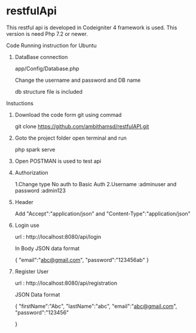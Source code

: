 # restfulApi
This restful api is developed in Codeigniter 4 framework is used. This version is need Php 7.2 or newer. 

Code Running instruction for Ubuntu 

1. DataBase connection 

    app/Config/Database.php 
    
    Change the username and password and DB name

    db structure  file is included 


Instuctions

1. Download the code form git using commad
   
   git clone https://github.com/ambithamsd/restfulAPI.git

2. Goto the project folder open terminal and run 

    php spark serve

3. Open POSTMAN is used to test api

 1. Authorization 
    
    1.Change type No auth to Basic Auth
    2.Username :adminuser and password :admin123

 2. Header

    Add "Accept":"application/json" and "Content-Type":"application/json"
 

1. Login use 
    
    url : http://localhost:8080/api/login 
    
    In Body JSON data format

    {
	"email":"abc@gmail.com",
	"password":"123456ab"
   }
  
2. Register User

    url : http://localhost:8080/api/registration

    JSON Data format


    {
        "firstName":"Abc",
        "lastName":"abc",
        "email":"abc@gmail.com",
        "password":"123456"
        
    }

